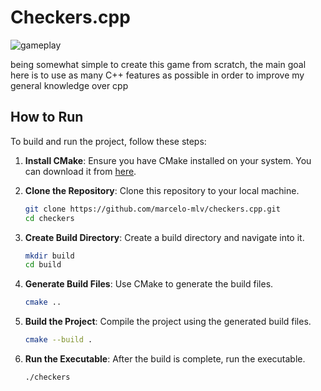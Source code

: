 # Checkers.cpp

![gameplay](https://lh5.googleusercontent.com/proxy/Drcnt4npmLAxv8YQKOuJt4gSNdDFrjeXdEfHnG65tJMopMPXaObzNqNhq2d0W1kbjqWCiT2zvcaaMlFSa6eY-OpyiCemcr0xS2gYTRqqd6iKbnj2Kh7J8dQODQvv)

being somewhat simple to create this game from scratch, the main goal here is to use as many C++ features as possible in order to improve my general knowledge over cpp

## How to Run

To build and run the project, follow these steps:

1. **Install CMake**: Ensure you have CMake installed on your system. You can download it from [here](https://cmake.org/download/).

2. **Clone the Repository**: Clone this repository to your local machine.

    ```sh
    git clone https://github.com/marcelo-mlv/checkers.cpp.git
    cd checkers
    ```

3. **Create Build Directory**: Create a build directory and navigate into it.

    ```sh
    mkdir build
    cd build
    ```

4. **Generate Build Files**: Use CMake to generate the build files.

    ```sh
    cmake ..
    ```

5. **Build the Project**: Compile the project using the generated build files.

    ```sh
    cmake --build .
    ```

6. **Run the Executable**: After the build is complete, run the executable.

    ```sh
    ./checkers
    ```

